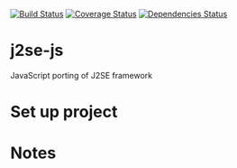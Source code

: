 [![Build Status](https://travis-ci.org/apuliasoft/j2se-js.svg?branch=master)](https://travis-ci.org/apuliasoft/j2se-js)
[![Coverage Status](https://coveralls.io/repos/github/apuliasoft/j2se-js/badge.svg?branch=master)](https://coveralls.io/github/apuliasoft/j2se-js?branch=master)
[![Dependencies Status](https://david-dm.org/apuliasoft/j2se.svg)](https://github.com/apuliasoft/j2se-js)

# j2se-js
JavaScript porting of J2SE framework

# Set up project

# Notes

